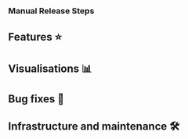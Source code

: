 ### Manual Release Steps

## Features ⭐



## Visualisations 📊 



## Bug fixes 🐛



## Infrastructure and maintenance 🛠️



<!--

# Instructions

Name this PR `Release <year>-<week number>` (e.g. `Release 2023-50`). See https://www.calendar-365.com/week-number.html for the current week number.

Release process documentation: https://beyond-essential.slab.com/posts/release-process-j4ersmrg

# Example entries

- RN-977: Allow downloading the generated QR code in Meditrak App
- (no issue) #4695

-->
